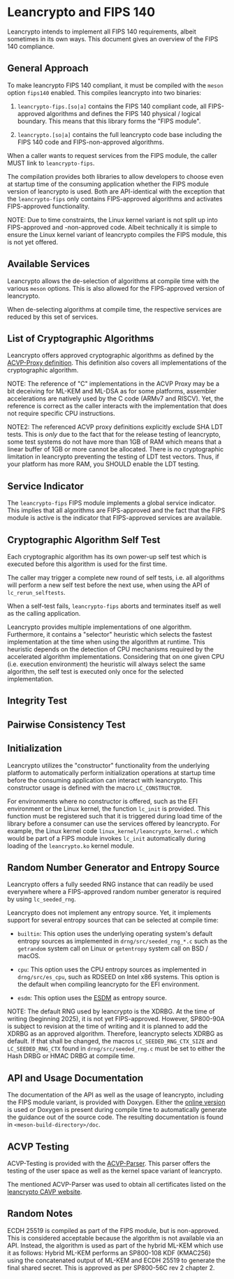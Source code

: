 # Leancrypto and FIPS 140

Leancrypto intends to implement all FIPS 140 requirements, albeit sometimes in its own ways. This document gives an overview of the FIPS 140 compliance.

## General Approach

To make leancrypto FIPS 140 compliant, it must be compiled with the `meson` option `fips140` enabled. This compiles leancrypto into two binaries:

1. `leancrypto-fips.[so|a]` contains the FIPS 140 compliant code, all FIPS-approved algorithms and defines the FIPS 140 physical / logical boundary. This means that this library forms the "FIPS module".

2. `leancrypto.[so|a]` contains the full leancrypto code base including the FIPS 140 code and FIPS-non-approved algorithms.

When a caller wants to request services from the FIPS module, the caller MUST link to `leancrypto-fips`.

The compilation provides both libraries to allow developers to choose even at startup time of the consuming application whether the FIPS module version of leancrypto is used. Both are API-identical with the exception that the `leancrypto-fips` only contains FIPS-approved algorithms and activates FIPS-approved functionality.

NOTE: Due to time constraints, the Linux kernel variant is not split up into FIPS-approved and -non-approved code. Albeit technically it is simple to ensure the Linux kernel variant of leancrypto compiles the FIPS module, this is not yet offered.

## Available Services

Leancrypto allows the de-selection of algorithms at compile time with the various `meson` options. This is also allowed for the FIPS-approved version of leancrypto.

When de-selecting algorithms at compile time, the respective services are reduced by this set of services.

## List of Cryptographic Algorithms

Leancrypto offers approved cryptographic algorithms as defined by the [ACVP-Proxy definition](https://github.com/smuellerDD/acvpproxy/blob/master/lib/module_implementations/definition_impl_leancrypto.c). This definition also covers all implementations of the cryptographic algorithm.

NOTE: The reference of "C" implementations in the ACVP Proxy may be a bit deceiving for ML-KEM and ML-DSA as for some platforms, assembler accelerations are natively used by the C code (ARMv7 and RISCV). Yet, the reference is correct as the caller interacts with the implementation that does not require specific CPU instructions.

NOTE2: The referenced ACVP proxy definitions explicitly exclude SHA LDT tests. This is *only* due to the fact that for the release testing of leancrypto, some test systems do not have more than 1GB of RAM which means that a linear buffer of 1GB or more cannot be allocated. There is *no* cryptographic limitation in leancrypto preventing the testing of LDT test vectors. Thus, if your platform has more RAM, you SHOULD enable the LDT testing.

## Service Indicator

The `leancrypto-fips` FIPS module implements a global service indicator. This implies that all algorithms are FIPS-approved and the fact that the FIPS module is active is the indicator that FIPS-approved services are available.

## Cryptographic Algorithm Self Test

Each cryptographic algorithm has its own power-up self test which is executed before this algorithm is used for the first time.

The caller may trigger a complete new round of self tests, i.e. all algorithms will perform a new self test before the next use, when using the API of `lc_rerun_selftests`.

When a self-test fails, `leancrypto-fips` aborts and terminates itself as well as the calling application.

Leancrypto provides multiple implementations of one algorithm. Furthermore, it contains a "selector" heuristic which selects the fastest implementation at the time when using the algorithm at runtime. This heuristic depends on the detection of CPU mechanisms required by the accelerated algorithm implementations. Considering that on one given CPU (i.e. execution environment) the heuristic will always select the same algorithm, the self test is executed only once for the selected implementation.

## Integrity Test

<OPEN>

## Pairwise Consistency Test

<OPEN>

## Initialization

Leancrypto utilizes the "constructor" functionality from the underlying platform to automatically perform initialization operations at startup time before the consuming application can interact with leancrypto. This constructor usage is defined with the macro `LC_CONSTRUCTOR`.

For environments where no constructor is offered, such as the EFI environment or the Linux kernel, the function `lc_init` is provided. This function must be registered such that it is triggered during load time of the library before a consumer can use the services offered by leancrypto. For example, the Linux kernel code `linux_kernel/leancrypto_kernel.c` which would be part of a FIPS module invokes `lc_init` automatically during loading of the `leancrypto.ko` kernel module.

## Random Number Generator and Entropy Source

Leancrypto offers a fully seeded RNG instance that can readily be used everywhere where a FIPS-approved random number generator is required by using `lc_seeded_rng`.

Leancrypto does not implement any entropy source. Yet, it implements support for several entropy sources that can be selected at compile time:

* `builtin`: This option uses the underlying operating system's default entropy sources as implemented in `drng/src/seeded_rng_*.c` such as the `getrandom` system call on Linux or `getentropy` system call on BSD / macOS.

* `cpu`: This option uses the CPU entropy sources as implemented in `drng/src/es_cpu`, such as RDSEED on Intel x86 systems. This option is the default when compiling leancrypto for the EFI environment.

* `esdm`: This option uses the [ESDM](http://chronox.de/esdm/index.html) as entropy source.

NOTE: The default RNG used by leancrypto is the XDRBG. At the time of writing (beginning 2025), it is not yet FIPS-approved. However, SP800-90A is subject to revision at the time of writing and it is planned to add the XDRBG as an approved algorithm. Therefore, leancrypto selects XDRBG as default. If that shall be changed, the macros `LC_SEEDED_RNG_CTX_SIZE` and `LC_SEEDED_RNG_CTX` found in `drng/src/seeded_rng.c` must be set to either the Hash DRBG or HMAC DRBG at compile time.

## API and Usage Documentation

The documentation of the API as well as the usage of leancrypto, including the FIPS module variant, is provided with Doxygen. Either the [online version](https://leancrypto.org/leancrypto/doxygen/html/index.html) is used or Doxygen is present during compile time to automatically generate the guidance out of the source code. The resulting documentation is found in `<meson-build-directory>/doc`.

## ACVP Testing

ACVP-Testing is provided with the [ACVP-Parser](https://github.com/smuellerDD/acvpparser). This parser offers the testing of the user space as well as the kernel space variant of leancrypto.

The mentioned ACVP-Parser was used to obtain all certificates listed on the [leancrypto CAVP website](https://leancrypto.org/leancrypto/cavp_certificates).

## Random Notes

ECDH 25519 is compiled as part of the FIPS module, but is non-approved. This is considered acceptable because the algorithm is not available via an API. Instead, the algorithm is used as part of the hybrid ML-KEM which use it as follows: Hybrid ML-KEM performs an SP800-108 KDF (KMAC256) using the concatenated output of ML-KEM and ECDH 25519 to generate the final shared secret. This is approved as per SP800-56C rev 2 chapter 2.
